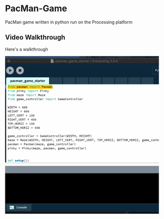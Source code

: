 # PacMan-Game
PacMan game written in python run on the Processing platform

## Video Walkthrough

Here's a walkthrough

<img src='Pacman.gif' title='Video Walkthrough' width='' alt='Video Walkthrough' />
